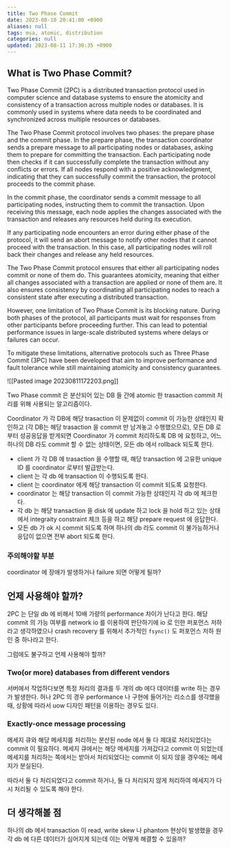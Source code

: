 ```yaml
---
title: Two Phase Commit
date: 2023-08-10 20:41:00 +0900
aliases: null
tags: msa, atomic, distribution
categories: null
updated: 2023-08-11 17:30:35 +0900
---
```


## What is Two Phase Commit?

Two Phase Commit (2PC) is a distributed transaction protocol used in computer science and database systems to ensure the atomicity and consistency of a transaction across multiple nodes or databases. It is commonly used in systems where data needs to be coordinated and synchronized across multiple resources or databases.

The Two Phase Commit protocol involves two phases: the prepare phase and the commit phase. In the prepare phase, the transaction coordinator sends a prepare message to all participating nodes or databases, asking them to prepare for committing the transaction. Each participating node then checks if it can successfully complete the transaction without any conflicts or errors. If all nodes respond with a positive acknowledgment, indicating that they can successfully commit the transaction, the protocol proceeds to the commit phase.

In the commit phase, the coordinator sends a commit message to all participating nodes, instructing them to commit the transaction. Upon receiving this message, each node applies the changes associated with the transaction and releases any resources held during its execution.

If any participating node encounters an error during either phase of the protocol, it will send an abort message to notify other nodes that it cannot proceed with the transaction. In this case, all participating nodes will roll back their changes and release any held resources.

The Two Phase Commit protocol ensures that either all participating nodes commit or none of them do. This guarantees atomicity, meaning that either all changes associated with a transaction are applied or none of them are. It also ensures consistency by coordinating all participating nodes to reach a consistent state after executing a distributed transaction.

However, one limitation of Two Phase Commit is its blocking nature. During both phases of the protocol, all participants must wait for responses from other participants before proceeding further. This can lead to potential performance issues in large-scale distributed systems where delays or failures can occur.

To mitigate these limitations, alternative protocols such as Three Phase Commit (3PC) have been developed that aim to improve performance and fault tolerance while still maintaining atomicity and consistency guarantees.

![[Pasted image 20230811172203.png]]


Two Phase commit 은 분산되어 있는 DB 들 간에 atomic 한 trasaction commit 처리를 위해 사용되는 알고리즘이다.

Coordinator 가 각 DB에 해당 trasaction 이 문제없이 commit 이 가능한 상태인지 확인하고 (각 DB는 해당 trasaction 을 commit 만 남겨놓고 수행했으므로), 모든 DB 로부터 성공응답을 받게되면 Coordinator 가 commit 처리하도록 DB 에 요청하고, 어느 하나의 DB 라도 commit 할 수 없는 상태이면, 모든 db 에서 rollback 되도록 한다.

- client 가 각 DB 에 trasaction 을 수행할 때, 해당 transaction 에 고유한 unique ID 를 coordinator 로부터 발급받는다.
- client 는 각 db 에 transaction 이 수행되도록 한다.
- client 는 coordinator 에게 해당 transaction 이 commit 되도록 요청한다.
- coordinator 는 해당 transaction 이 commit 가능한 상태인지 각 db 에 체크한다.
- 각 db 는 해당 transaction 을 disk 에 update 하고 lock 을 hold 하고 있는 상태에서 integraity constraint 체크 등을 하고 해당 prepare request 에 응답한다.
- 모든 db 가 ok 시 commit 되도록 하며 하나의 db 라도 commit 이 불가능하거나 응답이 없으면 전부 abort 되도록 한다.

### 주의해야할 부분

coordinator 에 장애가 발생하거나 failure 되면 어떻게 될까?

## 언제 사용해야 할까?

2PC 는 단일 db 에 비해서 10배 가량의 performance 차이가 난다고 한다. 해당 commit 의 가능 여부를 network io 를 이용하여 판단하기에 io 로 인한 퍼포먼스 저하라고 생각하였으나 crash recovery 를 위해서 추가적인 `fsync()` 도 퍼포먼스 저하 원인 중 하나라고 한다.

그럼에도 불구하고 언제 사용해야 할까?

### Two(or more) databases from different vendors

서버에서 작업하다보면 특정 처리의 결과를 두 개의 db 에다 데이터를 write 하는 경우가 발생한다. 허나 2PC 의 경우 performance 나 구현에 들어가는 리소스를 생각했을 때, 상황에 따라서 uow 디자인 패턴을 이용하는 경우도 있다.

### Exactly-once message processing

메세지 큐와 해당 메세지를 처리하는 분산된 node 에서 둘 다 제대로 처리되었다는 commit 이 필요하다. 메세지 큐에서는 해당 메세지를 가져갔다고 commit 이 되었는데 메세지를 처리하는 쪽에서는 받아서 처리되었다는 commit 이 되지 않을 경우에는 메세지가 분실된다.

따라서 둘 다 처리되었다고 commit 하거나, 둘 다 처리되지 않게 처리하여 메세지가 다시 처리될 수 있도록 해야 한다.

## 더 생각해볼 점

하나의 db 에서 transaction 이 read, write skew 나 phantom 현상이 발생했을 경우 각 db 에 다른 데이터가 심어지게 되는데 이는 어떻게 해결할 수 있을까?
